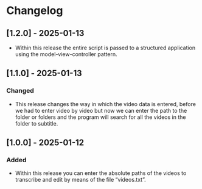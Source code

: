 # Changelog

## [1.2.0] - 2025-01-13

- Within this release the entire script is passed to a structured application using the model-view-controller pattern.

## [1.1.0] - 2025-01-13

### Changed

- This release changes the way in which the video data is entered, before we had to enter video by video but now we can enter the path to the folder or folders and the program will search for all the videos in the folder to subtitle.

## [1.0.0] - 2025-01-12

### Added

- Within this release you can enter the absolute paths of the videos to transcribe and edit by means of the file “videos.txt”.
